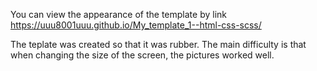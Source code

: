 You can view the appearance of the template by link https://uuu8001uuu.github.io/My_template_1--html-css-scss/

The teplate was created so that it was rubber. The main difficulty is that when changing the size of the screen, the pictures worked well.